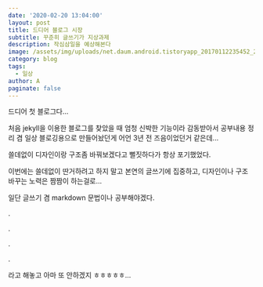 ```yaml
---
date: '2020-02-20 13:04:00'
layout: post
title: 드디어 블로그 시장
subtitle: 꾸준히 글쓰기가 지상과제
description: 작심삼일을 예상해본다
image: /assets/img/uploads/net.daum.android.tistoryapp_20170112235452_2_crop.jpeg
category: blog
tags:
  - 일상
author: A
paginate: false
---
```

드디어 첫 블로그다...

처음 jekyll을 이용한 블로그를 찾았을 때 엄청 신박한 기능이라 감동받아서 공부내용 정리 겸 일상 블로깅용으로 만들어놨던게 어언 3년 전 즈음이었던거 같은데...

쓸데없이 디자인이랑 구조좀 바꿔보겠다고 뻘짓하다가 항상 포기했었다.

이번에는 쓸데없이 딴거하려고 하지 말고 본연의 글쓰기에 집중하고, 디자인이나 구조 바꾸는 노력은 짬짬이 하는걸로...

일단 글쓰기 겸 markdown 문법이나 공부해야겠다.

.

.

.

.

라고 해놓고 아마 또 안하겠지 ㅎㅎㅎㅎㅎ...
